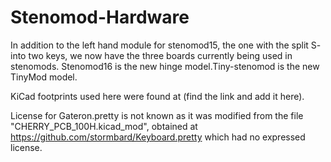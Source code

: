 # Stenomod-Hardware

In addition to the left hand module for stenomod15, the one with the split S- into two keys, we now have the three boards currently being used in stenomods. Stenomod16 is the new hinge model.Tiny-stenomod is the new TinyMod model.

KiCad footprints used here were found at (find the link and add it here).

License for Gateron.pretty is not known as it was modified from the file "CHERRY\_PCB\_100H.kicad\_mod", obtained at  https://github.com/stormbard/Keyboard.pretty  which had no expressed license.
